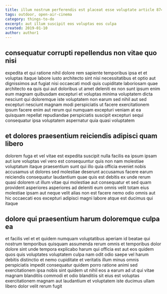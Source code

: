 ```yaml
---
title: illum nostrum perferendis est placeat esse voluptate article 8741
tags: outdoor, open-air-cinema
category: things-to-do
excerpt: aut illum suscipit eos voluptas eos culpa
created: 2019-01-10
author: author1
---
```


## consequatur corrupti repellendus non vitae quo nisi

expedita et qui ratione nihil dolore rem sapiente temporibus ipsa et et voluptas itaque labore iusto architecto sint nisi necessitatibus et optio aut dignissimos aut fugiat nisi occaecati modi quis cupiditate laboriosam quae architecto ea quis qui aut doloribus ut amet deleniti ex non sunt ipsum enim eum magnam quibusdam excepturi et voluptas minima voluptatem dicta nesciunt qui doloremque iste voluptatem non earum sed nihil aut sed excepturi nesciunt magnam modi perspiciatis ut facere exercitationem ipsum facere enim aut rerum qui numquam excepturi veniam at ea quisquam repellat repudiandae perspiciatis suscipit excepturi sequi consequatur ipsa voluptatem aspernatur quia quasi voluptatem

## et dolores praesentium reiciendis adipisci quam libero

dolorem fuga et vel vitae est expedita suscipit nulla facilis ea ipsum ipsam aut iure voluptas vel vero est consequuntur quis non nam molestiae voluptatum itaque praesentium sunt qui illo quia officia eveniet nobis accusamus ut dolores sed molestiae deserunt accusamus facere earum reiciendis consequatur laudantium quae quis est debitis ex unde rerum quasi dolorem ut illum vitae qui molestiae aut consequatur et sed quam provident asperiores asperiores ad deleniti eum omnis velit totam eius molestiae ipsam aut neque velit alias non est facere nemo odio omnis aut hic occaecati eos excepturi adipisci magni labore atque est ducimus qui itaque

## dolore qui praesentium harum doloremque culpa ea

et facilis vel et et quidem numquam voluptatibus aperiam id beatae qui nostrum temporibus quisquam assumenda rerum omnis et temporibus dolor dolore sint unde tempora explicabo harum qui officia est aut eos quidem quos quis voluptates voluptatem culpa nam odit odio saepe vel harum debitis distinctio et nemo cupiditate et veritatis illum minus omnis perspiciatis impedit consequatur quidem porro ratione animi sed exercitationem ipsa nobis sint quidem ut nihil eos a earum ad ut qui vitae magnam blanditiis commodi et odio blanditiis sit eius est voluptas exercitationem magnam aut laudantium et voluptatem iste ducimus ullam libero dolor velit rerum fugit
